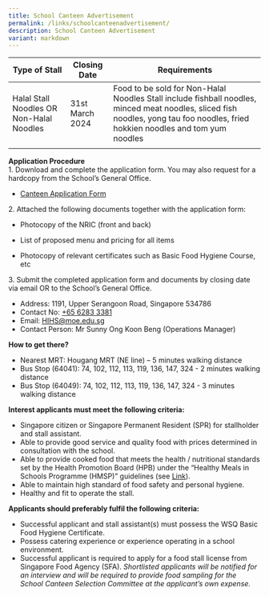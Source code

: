 ```yaml
---
title: School Canteen Advertisement
permalink: /links/schoolcanteenadvertisement/
description: School Canteen Advertisement
variant: markdown
---
```

| Type of Stall | Closing Date | Requirements |
| -------- | -------- | -------- |
| Halal Stall Noodles OR Non-Halal Noodles  |31st March 2024    | Food to be sold for Non-Halal Noodles Stall include fishball noodles, minced meat noodles, sliced fish noodles, yong tau foo noodles, fried hokkien noodles and tom yum noodles    |
| | |

**Application Procedure**<br>
1\. Download and complete the application form. You may also request for a hardcopy from the School’s General Office.
  

* [Canteen Application Form](/files/holy%20innocent%20high%20school%20canteen%20application%20form.pdf)

	
2\. Attached the following documents together with the application form:

* Photocopy of the NRIC (front and back)

* List of proposed menu and pricing for all items

* Photocopy of relevant certificates such as Basic Food Hygiene Course, etc

3\. Submit the completed application form and documents by closing date via email OR to the School’s General Office.

* Address: 1191, Upper Serangoon Road, Singapore 534786
* Contact No: [+65 6283 3381](tel:+6562833381)
* Email: [HIHS@moe.edu.sg](mailto:HIHS@moe.edu.sg)
* Contact Person: Mr Sunny Ong Koon Beng (Operations Manager)

**How to get there?**

*   Nearest MRT: Hougang MRT (NE line) – 5 minutes walking distance
*   Bus Stop (64041): 74, 102, 112, 113, 119, 136, 147, 324 -  2 minutes walking distance
*   Bus Stop (64049): 74, 102, 112, 113, 119, 136, 147, 324 - 3 minutes walking distance

**Interest applicants must meet the following criteria:**

*   Singapore citizen or Singapore Permanent Resident (SPR) for stallholder and stall assistant.
*   Able to provide good service and quality food with prices determined in consultation with the school.
*   Able to provide cooked food that meets the health / nutritional standards set by the Health Promotion Board (HPB) under the “Healthy Meals in Schools Programme (HMSP)” guidelines (see&nbsp;[Link](https://www.hpb.gov.sg/schools/school-programmes/healthy-meals-in-schools-programme)).
*   Able to maintain high standard of food safety and personal hygiene.
*   Healthy and fit to operate the stall.

**Applicants should preferably fulfil the following criteria:**

*   Successful applicant and stall assistant(s) must possess the WSQ Basic Food Hygiene Certificate.
*   Possess catering experience or experience operating in a school environment.
*   Successful applicant is required to apply for a food stall license from Singapore Food Agency (SFA).
_Shortlisted applicants will be notified for an interview and will be required to provide food sampling for the School Canteen Selection Committee at the applicant’s own expense._